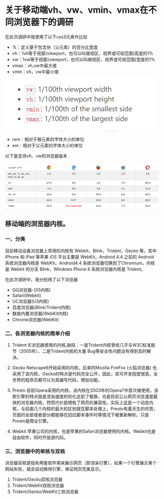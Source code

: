 # 关于移动端vh、vw、vmin、vmax在不同浏览器下的调研


 在此次调研中我使用了以下css3元素作比较

 - %：定义基于包含块（父元素）的百分比宽度
 - vh：1vh等于视窗(viewport，也可以叫做视区、视界或可视范围)高度的1%
 - vw：1vw等于视窗(viewport，也可以叫做视区、视界或可视范围)宽度的1%
 - vmax：vh,vw中最大值
 - vmin：vh，vw中最小值

 ![Alt mean](./testImg/mean.png)
 - rem：相对于根元素的字体大小的单位
 - em：相对于父元素的字体大小的单位

 

以下是支持vh、vw的浏览器版本

![Alt 版本](./testImg/banben.png)

## 移动端的浏览器内核。

### 一、分类

目前移动设备浏览器上常用的内核有 Webkit，Blink，Trident，Gecko 等，其中 iPhone 和 iPad 等苹果 iOS 平台主要是 WebKit，Android 4.4 之前的 Android 系统浏览器内核是 WebKit，Android4.4 系统浏览器切换到了Chromium，内核是 Webkit 的分支 Blink，Windows Phone 8 系统浏览器内核是 Trident。

在此次调研中，我分别用了以下浏览器

- QQ浏览器-(X5内核)
- Safari(Webkit)
- UC浏览器(U3内核)
- 百度浏览器(Blink/Trident内核)
- 魅族内置浏览器(WebKit内核)
- Chrome浏览器(WebKit)

### 二、各浏览器内核的简单介绍

1. Trident
IE浏览器使用的内核,缺陷：一是Trident内核曾经几乎与W3C标准脱节（2005年），二是Trident内核的大量 Bug等安全性问题没有得到及时解决。

2. Gecko
Netscape6开始采用的内核，后来的Mozilla FireFox (火狐浏览器) 也采用了该内核，Gecko的特点是代码完全公开，因此，其可开发程度很高，全世界的程序员都可以为其编写代码，增加功能。

3. Presto
目前Opera采用的内核，该内核在2003年的Opera7中首次被使用，该款引擎的特点就是渲染速度的优化达到了极致，也是目前公认网页浏览速度最快的浏览器内核，然而代价是牺牲了网页的兼容性。实际上这是一个动态内核，与前面几个内核的最大的区别就在脚本处理上，Presto有着天生的优势，页面的全部或者部分都能够在回应脚本事件时等情况下被重新解析。只是Presto是商业引擎。

4. Webkit
苹果公司的内核，也是苹果的Safari浏览器使用的内核。Webkit也是自由软件，同时开放源代码。



### 三、浏览器中的单核与双核
   浏览器双核是指有两套软件用来展示网页（即渲染引擎），如果一个引擎展示某个网站失败，就会自动换用引擎，保证网页完美显示。

   1. Trident/Gecko双核浏览器 
   2. Trident/WebKit双核浏览器
   3. Trident/Gecko/WebKit三核浏览器 
